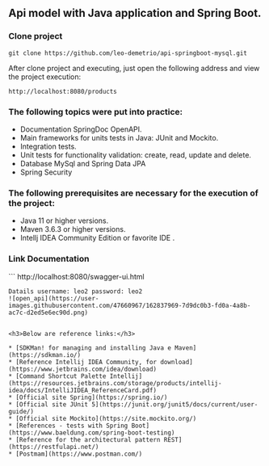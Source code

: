 
<h2>Api model with Java application and Spring Boot.</h2>

<h3>Clone project</h3>

```
git clone https://github.com/leo-demetrio/api-springboot-mysql.git

```
After clone project and executing, just open the following address and view the project execution:
```
http://localhost:8080/products

```

<h3>The following topics were put into practice:</h3>

* Documentation SpringDoc OpenAPI. 
* Main frameworks for units tests in Java: JUnit and Mockito. 
* Integration tests.
* Unit tests for functionality validation: create, read, update and delete.
* Database MySql and Spring Data JPA
* Spring Security


<h3>The following prerequisites are necessary for the execution of the project:</h3>

* Java 11 or higher versions.
* Maven 3.6.3 or higher versions.
* Intellj IDEA Community Edition or favorite IDE .

<h3>Link Documentation</h3>
```
http://localhost:8080/swagger-ui.html

```
Datails username: leo2 password: leo2 
![open_api](https://user-images.githubusercontent.com/47660967/162837969-7d9dc0b3-fd0a-4a8b-ac7c-d2ed5e6ec90d.png)


<h3>Below are reference links:</h3>

* [SDKMan! for managing and installing Java e Maven](https://sdkman.io/)
* [Reference Intellij IDEA Community, for download](https://www.jetbrains.com/idea/download)
* [Command Shortcut Palette Intellij](https://resources.jetbrains.com/storage/products/intellij-idea/docs/IntelliJIDEA_ReferenceCard.pdf)
* [Official site Spring](https://spring.io/)
* [Official site JUnit 5](https://junit.org/junit5/docs/current/user-guide/)
* [Official site Mockito](https://site.mockito.org/)
* [References - tests with Spring Boot](https://www.baeldung.com/spring-boot-testing)
* [Reference for the architectural pattern REST](https://restfulapi.net/)
* [Postmam](https://www.postman.com/)

